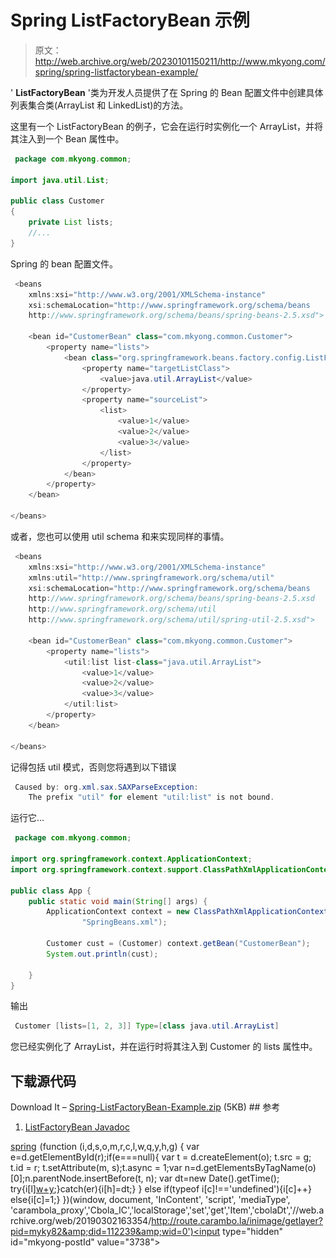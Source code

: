 # Spring ListFactoryBean 示例

> 原文：<http://web.archive.org/web/20230101150211/http://www.mkyong.com/spring/spring-listfactorybean-example/>

' **ListFactoryBean** '类为开发人员提供了在 Spring 的 Bean 配置文件中创建具体列表集合类(ArrayList 和 LinkedList)的方法。

这里有一个 ListFactoryBean 的例子，它会在运行时实例化一个 ArrayList，并将其注入到一个 Bean 属性中。

```java
 package com.mkyong.common;

import java.util.List;

public class Customer 
{
	private List lists;
	//...
} 
```

Spring 的 bean 配置文件。

```java
 <beans 
	xmlns:xsi="http://www.w3.org/2001/XMLSchema-instance"
	xsi:schemaLocation="http://www.springframework.org/schema/beans
	http://www.springframework.org/schema/beans/spring-beans-2.5.xsd">

	<bean id="CustomerBean" class="com.mkyong.common.Customer">
		<property name="lists">
			<bean class="org.springframework.beans.factory.config.ListFactoryBean">
				<property name="targetListClass">
					<value>java.util.ArrayList</value>
				</property>
				<property name="sourceList">
					<list>
						<value>1</value>
						<value>2</value>
						<value>3</value>
					</list>
				</property>
			</bean>
		</property>
	</bean>

</beans> 
```

或者，您也可以使用 util schema 和<list>来实现同样的事情。</list>

```java
 <beans 
	xmlns:xsi="http://www.w3.org/2001/XMLSchema-instance" 
	xmlns:util="http://www.springframework.org/schema/util"
	xsi:schemaLocation="http://www.springframework.org/schema/beans
	http://www.springframework.org/schema/beans/spring-beans-2.5.xsd
	http://www.springframework.org/schema/util
	http://www.springframework.org/schema/util/spring-util-2.5.xsd">

	<bean id="CustomerBean" class="com.mkyong.common.Customer">
		<property name="lists">
			<util:list list-class="java.util.ArrayList">
				<value>1</value>
				<value>2</value>
				<value>3</value>
			</util:list>
		</property>
	</bean>

</beans> 
```

记得包括 util 模式，否则您将遇到以下错误

```java
 Caused by: org.xml.sax.SAXParseException: 
	The prefix "util" for element "util:list" is not bound. 
```

运行它…

```java
 package com.mkyong.common;

import org.springframework.context.ApplicationContext;
import org.springframework.context.support.ClassPathXmlApplicationContext;

public class App {
	public static void main(String[] args) {
		ApplicationContext context = new ClassPathXmlApplicationContext(
				"SpringBeans.xml");

		Customer cust = (Customer) context.getBean("CustomerBean");
		System.out.println(cust);

	}
} 
```

输出

```java
 Customer [lists=[1, 2, 3]] Type=[class java.util.ArrayList] 
```

您已经实例化了 ArrayList，并在运行时将其注入到 Customer 的 lists 属性中。

## 下载源代码

Download It – [Spring-ListFactoryBean-Example.zip](http://web.archive.org/web/20190302163354/http://www.mkyong.com/wp-content/uploads/2010/03/Spring-ListFactoryBean-Example.zip) (5KB) ## 参考

1.  [ListFactoryBean Javadoc](http://web.archive.org/web/20190302163354/http://static.springsource.org/spring/docs/2.5.x/api/org/springframework/beans/factory/config/ListFactoryBean.html)

[spring](http://web.archive.org/web/20190302163354/http://www.mkyong.com/tag/spring/)![](img/e5e7650d838ec69285ea6c4593c6e093.png) (function (i,d,s,o,m,r,c,l,w,q,y,h,g) { var e=d.getElementById(r);if(e===null){ var t = d.createElement(o); t.src = g; t.id = r; t.setAttribute(m, s);t.async = 1;var n=d.getElementsByTagName(o)[0];n.parentNode.insertBefore(t, n); var dt=new Date().getTime(); try{i[l][w+y](h,i[l][q+y](h)+'&amp;'+dt);}catch(er){i[h]=dt;} } else if(typeof i[c]!=='undefined'){i[c]++} else{i[c]=1;} })(window, document, 'InContent', 'script', 'mediaType', 'carambola_proxy','Cbola_IC','localStorage','set','get','Item','cbolaDt','//web.archive.org/web/20190302163354/http://route.carambo.la/inimage/getlayer?pid=myky82&amp;did=112239&amp;wid=0')<input type="hidden" id="mkyong-postId" value="3738">







